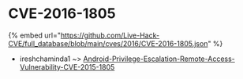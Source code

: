 # CVE-2016-1805
{% embed url="https://github.com/Live-Hack-CVE/full_database/blob/main/cves/2016/CVE-2016-1805.json" %}

* ireshchaminda1 ~> [Android-Privilege-Escalation-Remote-Access-Vulnerability-CVE-2015-1805](https://www.alice-snow.ru/2016/database/cve-2016-1805/android-privilege-escalation-remote-access-vulnerability-cve-2015-1805-ireshchaminda1)